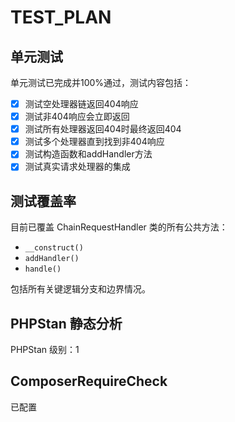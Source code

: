 # TEST_PLAN

## 单元测试

单元测试已完成并100%通过，测试内容包括：

- [x] 测试空处理器链返回404响应
- [x] 测试非404响应会立即返回
- [x] 测试所有处理器返回404时最终返回404
- [x] 测试多个处理器直到找到非404响应
- [x] 测试构造函数和addHandler方法
- [x] 测试真实请求处理器的集成

## 测试覆盖率

目前已覆盖 ChainRequestHandler 类的所有公共方法：

- `__construct()`
- `addHandler()`
- `handle()`

包括所有关键逻辑分支和边界情况。

## PHPStan 静态分析

PHPStan 级别：1

## ComposerRequireCheck

已配置
